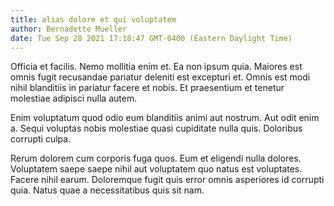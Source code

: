 ```yaml
---
title: alias dolore et qui voluptatem
author: Bernadette Mueller
date: Tue Sep 28 2021 17:18:47 GMT-0400 (Eastern Daylight Time)
---
```

Officia et facilis. Nemo mollitia enim et. Ea non ipsum quia. Maiores est omnis fugit recusandae pariatur deleniti est excepturi et. Omnis est modi nihil blanditiis in pariatur facere et nobis. Et praesentium et tenetur molestiae adipisci nulla autem.

 Enim voluptatum quod odio eum blanditiis animi aut nostrum. Aut odit enim a. Sequi voluptas nobis molestiae quasi cupiditate nulla quis. Doloribus corrupti culpa.

 Rerum dolorem cum corporis fuga quos. Eum et eligendi nulla dolores. Voluptatem saepe saepe nihil aut voluptatem quo natus est voluptates. Facere nihil earum. Doloremque fugit quis error omnis asperiores id corrupti quia. Natus quae a necessitatibus quis sit nam.